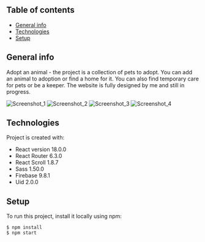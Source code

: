 ## Table of contents

- [General info](#general-info)
- [Technologies](#technologies)
- [Setup](#setup)

## General info

Adopt an animal - the project is a collection of pets to adopt. You can add an animal to adoption or find a home for it. You can also find temporary care for pets or be a keeper. The website is fully designed by me and still in progress.

![Screenshot_1](./src/assets/web_screenshot_1.pngassets/web_screenshot_1.png)
![Screenshot_2](./src/assets/web_screenshot_1.pngassets/web_screenshot_2.png)
![Screenshot_3](./src/assets/web_screenshot_1.pngassets/web_screenshot_3.png)
![Screenshot_4](./src/assets/web_screenshot_1.pngassets/web_screenshot_4.png)

## Technologies

Project is created with:

- React version 18.0.0
- React Router 6.3.0
- React Scroll 1.8.7
- Sass 1.50.0
- Firebase 9.8.1
- Uid 2.0.0

## Setup

To run this project, install it locally using npm:

```
$ npm install
$ npm start
```
